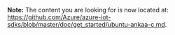 **Note:** The content you are looking for is now located at: <https://github.com/Azure/azure-iot-sdks/blob/master/doc/get_started/ubuntu-ankaa-c.md>.